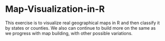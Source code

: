 # Map-Visualization-in-R
This exercise is to visualize real geographical maps in R and then classify it by states or counties. We also can continue to build more on the same as we progress with map building, with other possible variations.
